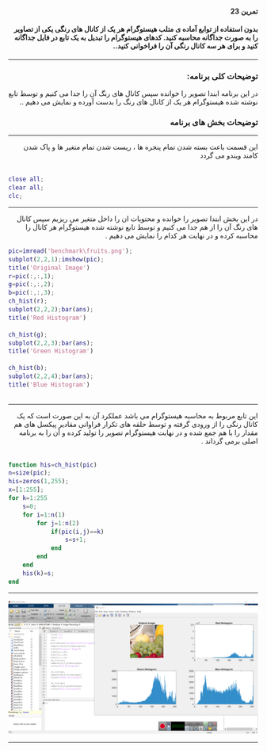 
<div dir="rtl">
 
#### تمرین 23
#### بدون استفاده از توابع آماده ی متلب هیستوگرام هر یک از کانال های رنگی یکی از تصاویر را به صورت جداگانه محاسبه کنید. کدهای هیستوگرام را تبدیل به یک تابع در فایل جداگانه کنید و برای هر سه کانال رنگی آن را فراخوانی کنید.. <br />
***
### توضیحات کلی برنامه:
در این برنامه ابندا تصویر را خوانده سپس کانال های رنگ آن را جدا می کنیم و توسط تابع نوشته شده هیستوگرام هر یک از کانال های رنگ را بدست آورده و نمایش می دهیم ..
 
### توضیحات بخش های برنامه
***

 این قسمت باعث بسته شدن تمام پنجره ها ، ریست شدن تمام متغیر ها و پاک شدن کامند ویندو می گردد <br />
</div>

``` matlab

close all;         
clear all;         
clc;    

```
***
<div dir="rtl">

در این بخش ابتدا تصویر را خوانده و محتویات ان را داخل متغیر می ریزیم سپس کانال های رنگ آن را از هم جدا می کنیم و توسط تابع نوشته شده هیستوگرام هر کانال را محاسبه کرده و در نهایت هر کدام را نمایش می دهیم .

</div>

``` matlab
pic=imread('benchmark\fruits.png');
subplot(2,2,1);imshow(pic);
title('Original Image')
r=pic(:,:,1);
g=pic(:,:,2);
b=pic(:,:,3);
ch_hist(r);
subplot(2,2,2);bar(ans);
title('Red Histogram')

ch_hist(g);
subplot(2,2,3);bar(ans);
title('Green Histogram')

ch_hist(b);
subplot(2,2,4);bar(ans);
title('Blue Histogram')
 
```
***
<div dir="rtl">

این تابع مربوط به محاسبه هیستوگرام می باشد عملکرد آن به این صورت است که یک کانال رنگی را از ورودی گرفته و توسط حلقه های تکرار فراوانی مقادیر پیکسل های هم مقدار را با هم جمع شده و در نهایت هیستوگرام تصویر را تولید کرده و آن را به برنامه اصلی برمی گرداند .

</div>

``` matlab
  
function his=ch_hist(pic)
n=size(pic);
his=zeros(1,255);
x=[1:255];
for k=1:255
    s=0;
    for i=1:n(1)
        for j=1:n(2)
            if(pic(i,j)==k)
                s=s+1;
            end    
        end
    end
    his(k)=s;
end  
```
***
![alt text](https://github.com/semnan-university-ai/image-processing-class/blob/adeace4ac5778db155e9302290f15a54b2533e3f/excersiecs/alirezachaji/23/Exce23.png)
***
